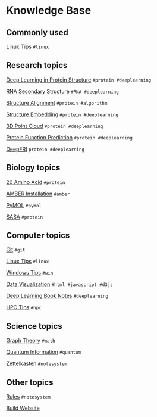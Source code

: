 # Knowledge Base

## Commonly used

[Linux Tips](linux_tips.md) `#linux` 

## Research topics

[Deep Learning in Protein Structure](deep_learning_in_protein_structure.md) `#protein #deeplearning`

[RNA Secondary Structure](rna_secondary_structure.md) `#RNA #deeplearning`

[Structure Alignment](structure_alignment.md) `#protein #algorithm`

[Structure Embedding](structure_embedding.md) `#protein #deeplearning`

[3D Point Cloud](3d_point_cloud.md) `#protein #deeplearning`

[Protein Function Prediction](function_prediction.md) `#protein #deeplearning`

[DeepFRI](deepfri.md) `protein #deeplearning`

## Biology topics

[20 Amino Acid](20_amino_acid.md) `#protein`

[AMBER Installation](amber_installation.md) `#amber`

[PyMOL](pymol.md) `#pymol`

[SASA](sasa.md) `#protein`

## Computer topics

[Git](git.md) `#git`

[Linux Tips](linux_tips.md) `#linux` 

[Windows Tips](windows_tips.md) `#win`

[Data Visualization](data_visualization.md) `#html #javascript #d3js`

[Deep Learning Book Notes](deep_learning_book.md) `#deeplearning`

[HPC Tips](hpc_tips.md) `#hpc`

## Science topics

[Graph Theory](graph_theory.md) `#math`

[Quantum Information](quantum_information.md) `#quantum`

[Zettelkasten](zettelkasten.md) `#notesystem`



## Other topics

[Rules](rules.md) `#notesystem`

[Build Website](build_website.md)

